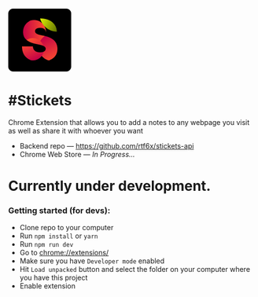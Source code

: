 ![#Stickets icon](https://raw.githubusercontent.com/b-ff/stickets/master/static/icons/128.png)

# #Stickets

Chrome Extension that allows you to add a notes to any webpage you visit as well as share it with whoever you want

- Backend repo — https://github.com/rtf6x/stickets-api
- Chrome Web Store — *In Progress...*

# Currently under development.

### Getting started (for devs):

- Clone repo to your computer
- Run `npm install` or `yarn`
- Run `npm run dev`
- Go to [chrome://extensions/](chrome://extensions/)
- Make sure you have `Developer mode` enabled
- Hit `Load unpacked` button and select the folder on your computer where you have this project
- Enable extension
